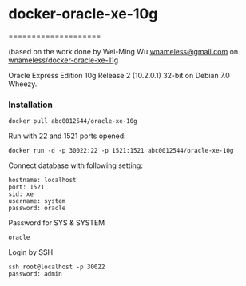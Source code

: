# docker-oracle-xe-10g

====================

(based on the work done by Wei-Ming Wu <wnameless@gmail.com> on
[wnameless/docker-oracle-xe-11g](https://github.com/wnameless/docker-oracle-xe-11g)

Oracle Express Edition 10g Release 2 (10.2.0.1) 32-bit on Debian 7.0 Wheezy.


### Installation
```
docker pull abc0012544/oracle-xe-10g
```

Run with 22 and 1521 ports opened:
```
docker run -d -p 30022:22 -p 1521:1521 abc0012544/oracle-xe-10g
```

Connect database with following setting:
```
hostname: localhost
port: 1521
sid: xe
username: system
password: oracle
```

Password for SYS & SYSTEM
```
oracle
```

Login by SSH
```
ssh root@localhost -p 30022
password: admin
```
